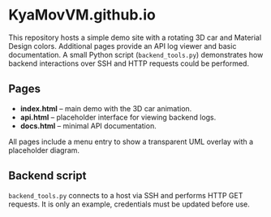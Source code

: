 # KyaMovVM.github.io

This repository hosts a simple demo site with a rotating 3D car and Material Design colors.
Additional pages provide an API log viewer and basic documentation. A small Python
script (`backend_tools.py`) demonstrates how backend interactions over SSH and
HTTP requests could be performed.

## Pages
- **index.html** – main demo with the 3D car animation.
- **api.html** – placeholder interface for viewing backend logs.
- **docs.html** – minimal API documentation.

All pages include a menu entry to show a transparent UML overlay with a placeholder diagram.

## Backend script
`backend_tools.py` connects to a host via SSH and performs HTTP GET requests. It
is only an example, credentials must be updated before use.
